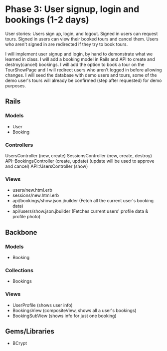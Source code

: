 # Phase 3: User signup, login and bookings (1-2 days)
User stories:
Users sign up, login, and logout.
Signed in users can request tours.
Signed in users can view their booked tours and cancel them.
Users who aren't signed in are redirected if they try to book tours.

I will implement user signup and login, by hand to demonstrate what
we learned in class.
I will add a booking model in Rails and API to create and destroy(cancel) bookings.
I will add the option to book a tour on the TourShowPage and
I will redirect users who aren't logged in before allowing changes.
I will seed the database with demo users and tours, some of the demo user's tours will
already be confirmed (step after requested) for demo purposes.

## Rails
### Models
* User
* Booking

### Controllers
UsersController (new, create)
SessionsController (new, create, destroy)
API::BookingsController (create, update) (update will be used to approve and cancel)
API::UsersController (show)

### Views
* users/new.html.erb
* sessions/new.html.erb
* api/bookings/show.json.jbuilder (Fetch all the current user's booking data)
* api/users/show.json.jbuilder (Fetches current users' profile data & profile photo)

## Backbone
### Models
* Booking

### Collections
* Bookings

### Views
* UserProfile (shows user info)
* BookingsView (compositeView, shows all a user's bookings)
* BookingSubView (shows info for just one booking)

## Gems/Libraries
* BCrypt
